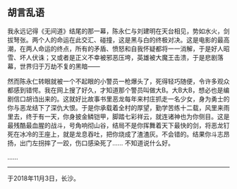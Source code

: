 ## 胡言乱语

我永远记得《无间道》结尾的那一幕，陈永仁与刘建明在天台相见，势如水火，剑拔弩张。两个人的命运在此交汇、碰撞，这是黑与白的终极对决。这是电影的最高潮，在两人命运的终点，所有的矛盾、愤怒和自我怀疑都将一一消解，于是好人昭雪、坏人伏诛；又或者是正义不幸被邪恶压垮，英雄被大魔王击溃，于是悲剧落幕，世界归于万劫不复的黑暗——

然而陈永仁转眼就被一个不起眼的小警员一枪爆头了，死得轻巧随便，令许多观众都感到错愕。我在网上搜了好久，才知道那个警员叫做大B。大B大B，想必也是编剧信口胡诌出来的。这就好比故事书里恶龙每年来村庄抓走一名少女，身为勇士的你与恶龙结下了深仇大恨。于是你承载着全村的厚望，勤学苦练十二载，风里来雨里去，终于有一天，你身披金鳞铠甲，脚踏七彩祥云，就连诸神也为你侧目。这是最残酷最血腥的战斗，号角响彻山谷，结局不是你挥舞着天下最快的剑，将恶龙钉死在冰冷的王座上，就是龙息吞吐，把你烧成了渣渣灰。不会错的。结果你斗志昂扬，出门左拐摔了一跤，伤口感染死了…… 不知道说什么好。

……

------

于2018年11月3日，长沙。
